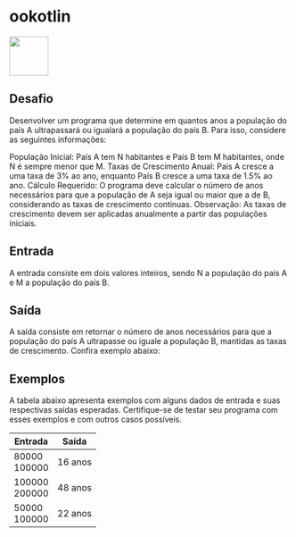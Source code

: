 # ookotlin

<img src="https://cdn.jsdelivr.net/gh/devicons/devicon/icons/kotlin/kotlin-original-wordmark.svg" width="70" height="70" />


## Desafio 
Desenvolver um programa que determine em quantos anos a população do país A ultrapassará ou igualará a população do país B. Para isso, considere as seguintes informações:

População Inicial: País A tem N habitantes e País B tem M habitantes, onde N é sempre menor que M.
Taxas de Crescimento Anual: País A cresce a uma taxa de 3% ao ano, enquanto País B cresce a uma taxa de 1.5% ao ano.
Cálculo Requerido: O programa deve calcular o número de anos necessários para que a população de A seja igual ou maior que a de B, considerando as taxas de crescimento contínuas.
Observação: As taxas de crescimento devem ser aplicadas anualmente a partir das populações iniciais.

## Entrada
A entrada consiste em dois valores inteiros, sendo N a população do país A e M a população do país B.

## Saída
A saída consiste em retornar o número de anos necessários para que a população do país A ultrapasse ou iguale a população B, mantidas as taxas de crescimento. Confira exemplo abaixo:

## Exemplos
A tabela abaixo apresenta exemplos com alguns dados de entrada e suas respectivas saídas esperadas. Certifique-se de testar seu programa com esses exemplos e com outros casos possíveis.

| Entrada |Saída  |
|--|--|
| 80000<br>100000 |16 anos  |
| 100000<br>200000 |48 anos  |
| 50000<br>100000 |22 anos  |

